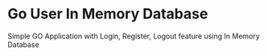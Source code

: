 # Go User In Memory Database
 Simple GO Application with Login, Register, Logout feature using In Memory Database
